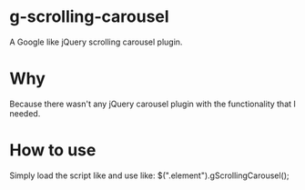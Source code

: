 # g-scrolling-carousel
A Google like jQuery scrolling carousel plugin.

# Why
Because there wasn't any jQuery carousel plugin with the functionality that I needed.

# How to use
Simply load the script like <script src="jquery.gScrollingCarousel.js"></script> and use like: $(".element").gScrollingCarousel();

